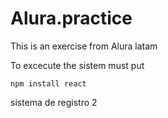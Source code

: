 # Alura.practice
This is an exercise from Alura latam

To excecute the sistem must put 

```npm install react```

sistema de registro 2

